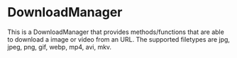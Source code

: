 # DownloadManager
This is a DownloadManager that provides methods/functions that are able to download a image or video from an URL.
The supported filetypes are jpg, jpeg, png, gif, webp, mp4, avi, mkv.

